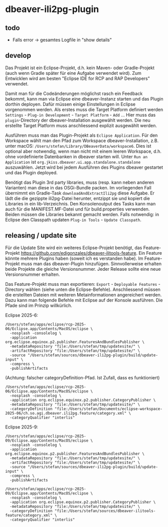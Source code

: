 # dbeaver-ili2pg-plugin

## todo
- Falls error -> gesamtes Logfile in "show details"

## develop

Das Projekt ist ein Eclipse-Projekt, d.h. kein Maven- oder Gradle-Projekt (auch wenn Gradle später für eine Aufgabe verwendet wird). Zum Entwicklen wird am besten "Eclipse IDE for RCP and RAP Developers" verwendet. 

Damit man für die Codeänderungen möglichst rasch ein Feedback bekommt, kann man via Eclipse eine dbeaver-Instanz starten und das Plugin dorthin deployen. Dafür müssen einige Einstellungen in Eclipse vorgenommen werden. Als erstes muss die Target Platform definiert werden `Settings` - `Plug-in Development` - `Target Platform` - `Add` ... Hier muss das `plugin`-Directory der dbeaver-Installation ausgewählt werden. Die neu erstellte Target Platform muss anschliessend explizit ausgewählt werden.

Ausführen muss man das Plugin-Projekt als `Eclipse Application`. Für den Workspace wählt man den Pfad zum Workspace dbeaver-Installation, z.B. unter macOS: `/Users/stefan/Library/DBeaverData/workspace6`. Dies ist optional aber notwendig, wenn man nicht mit einem leeren Workspace, d.h. ohne vordefinierte Datenbanken in dbeaver starten will. Unter `Run an Application` ist `org.jkiss.dbeaver.ui.app.standalone.standalone` auszuwählen. Jetzt wird bei jedem Ausführen des Plugins dbeaver gestartet und das Plugin deployed.

Benötigt das Plugin 3rd party libraries, muss (resp. kann neben anderen Varianten) man diese in das OSGi-Bundle packen. Im vorliegenden Fall übernimmt ein Gradle-Task `downloadAndExtractIli2pg` diese Aufgabe. Er lädt die die gezippte ili2pg-Datei herunter, entzippt sie und kopiert die Libraries in ein lib-Verzeichnis. Den Konsolenoutput des Tasks kann man auch für die MANIFEST.MF-Datei und für build.properties verwenden. Beiden müssen die Libraries bekannt gemacht werden. Falls notwendig: in Eclipse den Classpath updaten `Plug-in Tools` - `Update Classpath`.

## releasing / update site

Für die Update Site wird ein weiteres Eclipse-Projekt benötigt, das Feature-Projekt https://github.com/edigonzales/dbeaver-ilitools-feature. Ein Feature könnte mehrere Plugins haben (soweit ich es verstanden habe). Im Feature-Projekt muss man das dbeaver-Plugin hinzufügen. Sinnvollerweise erhalten beide Projekte die gleiche Versionsnummer. Jeder Release sollte eine neue Versionsnummer erhalten.

Das Feature-Projekt muss man exportieren: `Export` - `Deployable Features` - Directory wählen (siehe unten die Eclipse-Befehle). Anschliessend müssen die erstellten Dateien mit weiteren Metainformationen angereichert werden. Dazu kann man folgende Befehle mit Eclipse auf der Konsole ausführen. Die Pfade sind im Prinzip willkürlich.


Eclipse 2025-6:
```
/Users/stefan/apps/eclipse/rcp-2025-06/Eclipse.app/Contents/MacOS/eclipse \
  -nosplash -consolelog \
  -application org.eclipse.equinox.p2.publisher.FeaturesAndBundlesPublisher \
  -metadataRepository "file:/Users/stefan/tmp/updatesite/" \
  -artifactRepository "file:/Users/stefan/tmp/updatesite/" \
  -source "/Users/stefan/sources/dbeaver-ili2pg-plugin/build/update-input" \
  -compress \
  -publishArtifacts
```

(Achtung: falscher categoryDefinition-Pfad. Ist Zufall, dass es funktioniert)
```
/Users/stefan/apps/eclipse/rcp-2025-06/Eclipse.app/Contents/MacOS/eclipse \
  -nosplash -consolelog \
  -application org.eclipse.equinox.p2.publisher.CategoryPublisher \
  -metadataRepository "file:/Users/stefan/tmp/updatesite/" \
  -categoryDefinition "file:/Users/stefan/Documents/eclipse-workspace-2025-06/ch.so.agi.dbeaver.ili2pg.feature/category.xml" \
  -categoryQualifier "interlis"
```

Eclipse 2025-9:
```
/Users/stefan/apps/eclipse/rcp-2025-09/Eclipse.app/Contents/MacOS/eclipse \
  -nosplash -consolelog \
  -application org.eclipse.equinox.p2.publisher.FeaturesAndBundlesPublisher \
  -metadataRepository "file:/Users/stefan/tmp/updatesite/" \
  -artifactRepository "file:/Users/stefan/tmp/updatesite/" \
  -source "/Users/stefan/sources/dbeaver-ili2pg-plugin/build/update-input" \
  -compress \
  -publishArtifacts
```

```
/Users/stefan/apps/eclipse/rcp-2025-09/Eclipse.app/Contents/MacOS/eclipse \
  -nosplash -consolelog \
  -application org.eclipse.equinox.p2.publisher.CategoryPublisher \
  -metadataRepository "file:/Users/stefan/tmp/updatesite/" \
  -categoryDefinition "file:/Users/stefan/sources/dbeaver-ilitools-feature/category.xml" \
  -categoryQualifier "interlis"
```